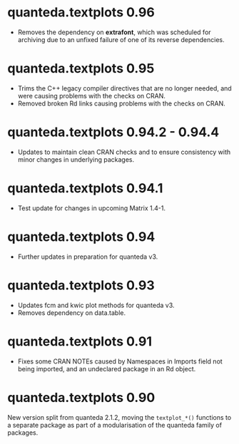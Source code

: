 # quanteda.textplots 0.96

* Removes the dependency on **extrafont**, which was scheduled for archiving due to an unfixed failure of one of its reverse dependencies.

# quanteda.textplots 0.95

* Trims the C++ legacy compiler directives that are no longer needed, and were causing problems with the checks on CRAN.
* Removed broken Rd links causing problems with the checks on CRAN.

# quanteda.textplots 0.94.2 - 0.94.4

* Updates to maintain clean CRAN checks and to ensure consistency with minor changes in underlying packages.


# quanteda.textplots 0.94.1

* Test update for changes in upcoming Matrix 1.4-1.

# quanteda.textplots 0.94

* Further updates in preparation for quanteda v3.

# quanteda.textplots 0.93

* Updates fcm and kwic plot methods for quanteda v3.
* Removes dependency on data.table.

# quanteda.textplots 0.91

* Fixes some CRAN NOTEs caused by Namespaces in Imports field not being imported, and an undeclared package in an Rd object.

# quanteda.textplots 0.90

New version split from quanteda 2.1.2, moving the `textplot_*()` functions to a separate package as part of a modularisation of the quanteda family of packages.
